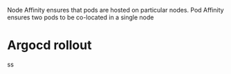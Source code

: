 Node Affinity ensures that pods are hosted on particular nodes. Pod Affinity ensures two pods to be co-located in a single node


 
 # Argocd rollout
 ss